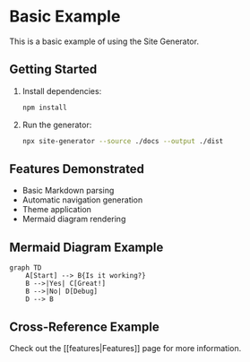 # Basic Example

This is a basic example of using the Site Generator.

## Getting Started

1. Install dependencies:

   ```bash
   npm install
   ```

2. Run the generator:
   ```bash
   npx site-generator --source ./docs --output ./dist
   ```

## Features Demonstrated

- Basic Markdown parsing
- Automatic navigation generation
- Theme application
- Mermaid diagram rendering

## Mermaid Diagram Example

```mermaid
graph TD
    A[Start] --> B{Is it working?}
    B -->|Yes| C[Great!]
    B -->|No| D[Debug]
    D --> B
```

## Cross-Reference Example

Check out the [[features|Features]] page for more information.

